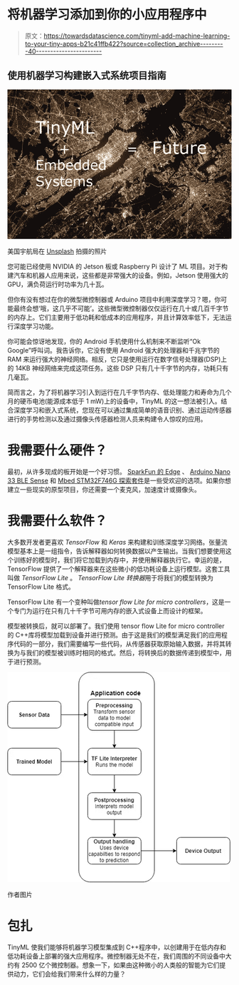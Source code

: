 # 将机器学习添加到你的小应用程序中

> 原文：<https://towardsdatascience.com/tinyml-add-machine-learning-to-your-tiny-apps-b21c41ffb422?source=collection_archive---------40----------------------->

## 使用机器学习构建嵌入式系统项目指南

![](img/4429dac970138bf43fa198851191e373.png)

美国宇航局在 [Unsplash](https://unsplash.com/s/photos/city?utm_source=unsplash&utm_medium=referral&utm_content=creditCopyText) 拍摄的照片

您可能已经使用 NVIDIA 的 Jetson 板或 Raspberry Pi 设计了 ML 项目。对于构建汽车和机器人应用来说，这些都是非常强大的设备。例如，Jetson 使用强大的 GPU，满负荷运行时功率为几十瓦。

但你有没有想过在你的微型微控制器或 Arduino 项目中利用深度学习？嗯，你可能最终会想‘哦，这几乎不可能’。这些微型微控制器仅仅运行在几十或几百千字节的内存上。它们主要用于低功耗和低成本的应用程序，并且计算效率低下，无法运行深度学习功能。

你可能会惊讶地发现，你的 Android 手机使用什么机制来不断监听“Ok Google”呼叫词。我告诉你，它没有使用 Android 强大的处理器和千兆字节的 RAM 来运行强大的神经网络。相反，它只是使用运行在数字信号处理器(DSP)上的 14KB 神经网络来完成这项任务。这些 DSP 只有几十千字节的内存，功耗只有几毫瓦。

简而言之，为了将机器学习引入到运行在几千字节内存、低处理能力和寿命为几个月的硬币电池(能源成本低于 1 mW)上的设备中，TinyML 的这一想法被引入。结合深度学习和嵌入式系统，您现在可以通过集成简单的语音识别、通过运动传感器进行的手势检测以及通过摄像头传感器检测人员来构建令人惊叹的应用。

# 我需要什么硬件？

最初，从许多现成的板开始是一个好习惯。 [SparkFun 的 Edge](https://www.sparkfun.com/products/15170) 、 [Arduino Nano 33 BLE Sense](https://store.arduino.cc/usa/nano-33-ble-sense) 和 [Mbed STM32F746G 探索套件](https://os.mbed.com/platforms/ST-Discovery-F746NG/)是一些受欢迎的选项。如果你想建立一些现实的原型项目，你还需要一个麦克风，加速度计或摄像头。

# 我需要什么软件？

大多数开发者更喜欢 *TensorFlow* 和 *Keras* 来构建和训练深度学习网络。张量流模型基本上是一组指令，告诉解释器如何转换数据以产生输出。当我们想要使用这个训练好的模型时，我们将它加载到内存中，并使用解释器执行它。幸运的是，TensorFlow 提供了一个解释器来在这些微小的低功耗设备上运行模型。这套工具叫做 *TensorFlow Lite* 。 *TensorFlow Lite 转换器*用于将我们的模型转换为 TensorFlow Lite 格式。

TensorFlow Lite 有一个变种叫做*tensor flow Lite for micro controllers*，这是一个专门为运行在只有几十千字节可用内存的嵌入式设备上而设计的框架。

模型被转换后，就可以部署了。我们使用 tensor flow Lite for micro controller 的 C++库将模型加载到设备并进行预测。由于这是我们的模型满足我们的应用程序代码的一部分，我们需要编写一些代码，从传感器获取原始输入数据，并将其转换为与我们的模型被训练时相同的格式。然后，将转换后的数据传递到模型中，用于进行预测。

![](img/58587ea875d1f0ae4a9783b32074a067.png)

作者图片

# 包扎

TinyML 使我们能够将机器学习模型集成到 C++程序中，以创建用于在低内存和低功耗设备上部署的强大应用程序。微控制器无处不在，我们周围的不同设备中大约有 2500 亿个微控制器。想象一下，如果由这种微小的人类般的智能为它们提供动力，它们会给我们带来什么样的力量？